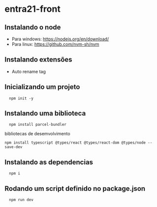 # entra21-front

## Instalando o node
- Para windows: https://nodejs.org/en/download/
- Para linux: https://github.com/nvm-sh/nvm

## Instalando extensões
- Auto rename tag

## Inicializando um projeto
```
  npm init -y
```

## Instalando uma biblioteca
```
  npm install parcel-bundler
```

bibliotecas de desemvolvimento
```
npm install typescript @types/react @types/react-dom @types/node --save-dev
```

## Instalando as dependencias
```
  npm i
```

## Rodando um script definido no package.json
```
  npm run dev
```